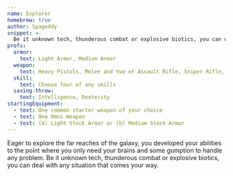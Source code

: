 ```yaml
---
name: Explorer
homebrew: true
author: Spageddy
snippet: >-
  Be it unknown tech, thunderous combat or explosive biotics, you can deal with any situation that comes your way.
profs:
  armor:
    text: Light Armor, Medium Armor
  weapon:
    text: Heavy Pistols, Melee and two of Assault Rifle, Sniper Rifle, Shotgun or SMG
  skill:
    text: Choose four of any skills
  saving-throw:
    text: Intelligence, Dexterity
startingEquipment:
  - text: One common starter weapon of your choice
  - text: One Omni Weapon
  - text: (a) Light Stock Armor or (b) Medium Stock Armor
---
```

Eager to explore the far reaches of the galaxy, you developed your abilities to the point where you only need your
brains and some gumption to handle any problem. Be it unknown tech, thunderous combat or explosive biotics, you can deal with any situation that comes your way.
